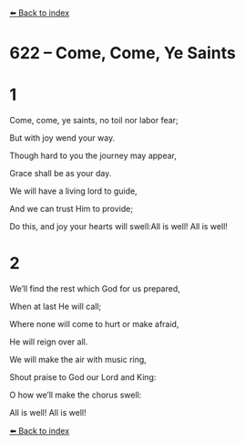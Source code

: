[⬅️ Back to index](../README.md)

# 622 – Come, Come, Ye Saints





# 1

Come, come, ye saints, no toil nor labor fear;

But with joy wend your way.

Though hard to you the journey may appear,

Grace shall be as your day.

We will have a living lord to guide,

And we can trust Him to provide;

Do this, and joy your hearts will swell:All is well! All is well!



# 2

We’ll find the rest which God for us prepared,

When at last He will call;

Where none will come to hurt or make afraid,

He will reign over all.

We will make the air with music ring,

Shout praise to God our Lord and King:

O how we’ll make the chorus swell:

All is well! All is well!

[⬅️ Back to index](../README.md)
